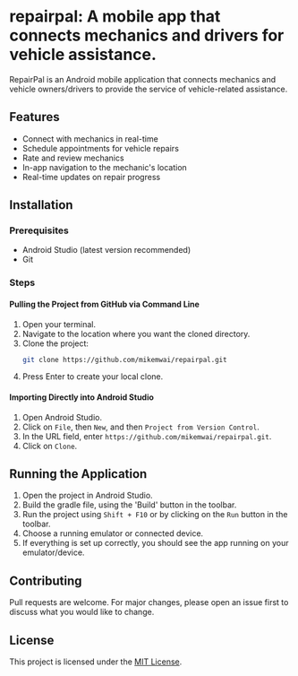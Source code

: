 # repairpal: A mobile app that connects mechanics and drivers for vehicle assistance.
RepairPal is an Android mobile application that connects mechanics and vehicle owners/drivers to provide the service of vehicle-related assistance.

## Features

- Connect with mechanics in real-time
- Schedule appointments for vehicle repairs
- Rate and review mechanics
- In-app navigation to the mechanic's location
- Real-time updates on repair progress

## Installation

### Prerequisites

- Android Studio (latest version recommended)
- Git

### Steps

#### Pulling the Project from GitHub via Command Line

1. Open your terminal.
2. Navigate to the location where you want the cloned directory.
3. Clone the project:
    ```sh
    git clone https://github.com/mikemwai/repairpal.git
    ```
4. Press Enter to create your local clone.

#### Importing Directly into Android Studio

1. Open Android Studio.
2. Click on `File`, then `New`, and then `Project from Version Control`.
3. In the URL field, enter `https://github.com/mikemwai/repairpal.git`.
4. Click on `Clone`.

## Running the Application

1. Open the project in Android Studio.
2. Build the gradle file, using the 'Build' button in the toolbar.
3. Run the project using `Shift + F10` or by clicking on the `Run` button in the toolbar.
4. Choose a running emulator or connected device.
5. If everything is set up correctly, you should see the app running on your emulator/device.

## Contributing

Pull requests are welcome. For major changes, please open an issue first to discuss what you would like to change.

## License

This project is licensed under the [MIT License](LICENSE).


